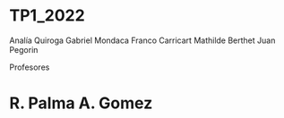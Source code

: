 # TP1_2022
Analía Quiroga
Gabriel Mondaca
Franco Carricart
Mathilde Berthet
Juan Pegorin

Profesores
<h1>
  R. Palma
  A. Gomez
</h1>

